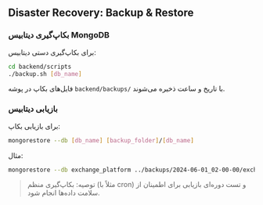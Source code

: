## Disaster Recovery: Backup & Restore

### بکاپ‌گیری دیتابیس MongoDB

برای بکاپ‌گیری دستی دیتابیس:

```bash
cd backend/scripts
./backup.sh [db_name]
```

فایل‌های بکاپ در پوشه `backend/backups/` با تاریخ و ساعت ذخیره می‌شوند.

### بازیابی دیتابیس

برای بازیابی بکاپ:

```bash
mongorestore --db [db_name] [backup_folder]/[db_name]
```

مثال:
```bash
mongorestore --db exchange_platform ../backups/2024-06-01_02-00-00/exchange_platform
```

> توصیه: بکاپ‌گیری منظم (مثلاً با cron) و تست دوره‌ای بازیابی برای اطمینان از سلامت داده‌ها انجام شود. 